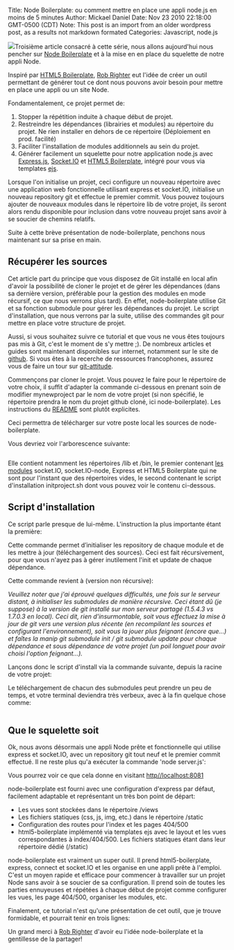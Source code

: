 Title: Node Boilerplate: ou comment mettre en place une appli node.js en moins de 5 minutes
Author: Mickael Daniel
Date: Nov 23 2010 22:18:00 GMT-0500 (CDT)
Note: This post is an import from an older wordpress post, as a results not markdown formated
Categories: Javascript, node.js

<img class="mk-blog-img" src="/node-boilerplate/node-boilerplate-featured.jpg" />Troisième article consacré à cette série, nous allons aujourd'hui nous pencher sur <a href="https://github.com/robrighter/node-boilerplate">Node Boilerplate</a> et à la mise en en place du squelette de notre appli Node.

Inspiré par <a href="http://html5boilerplate.com/">HTML5 Boilerplate</a>, <a href="http://robrighter.com/">Rob Righter</a> eut l'idée de créer un outil permettant de générer tout ce dont nous pouvons avoir besoin pour mettre en place une appli ou un site Node. 

Fondamentalement, ce projet permet de:
<ol>
	<li>Stopper la répétition induite à chaque début de projet.</li>
	<li>Restreindre les dépendances (librairies et modules) au répertoire du projet. Ne rien installer en dehors de ce répertoire (Déploiement en prod. facilité)</li>
	<li>Faciliter l'installation de modules additionnels au sein du projet.</li>
	<li>Générer facilement un squelette pour notre application node.js avec <a href="https://github.com/visionmedia/express">Express.js</a>, <a href="https://github.com/learnboost/socket.io-node">Socket.IO</a> et <a href="https://github.com/paulirish/html5-boilerplate">HTML5 Boilerplate</a>, intégré pour vous via templates <a href="https://github.com/visionmedia/ejs">ejs</a>.</li>
</ol>

Lorsque l'on initialise un projet, ceci configure un nouveau répertoire avec une application web fonctionnelle utilisant express et socket.IO, initialise un nouveau repository git et effectue le premier commit. Vous pouvez toujours ajouter de nouveaux modules dans le répertoire lib de votre projet, ils seront alors rendu disponible pour inclusion dans votre nouveau projet sans avoir à se soucier de chemins relatifs.

Suite à cette brève présentation de node-boilerplate, penchons nous maintenant sur sa prise en main.

<!--more-->

<h2>Récupérer les sources</h2>
Cet article part du principe que vous disposez de Git installé en local afin d'avoir la possibilité de cloner le projet et de gérer les dépendances (dans sa dernière version, préférable pour la gestion des modules en mode récursif, ce que nous verrons plus tard). En effet, node-boilerplate utilise Git et sa fonction submodule pour gérer les dépendances du projet. Le script d'installation, que nous verrons par la suite, utilise des commandes git pour mettre en place votre structure de projet.

Aussi, si vous souhaitez suivre ce tutorial et que vous ne vous êtes toujours pas mis à Git, c'est le moment de s'y mettre <span rt-90>;)</span>. De nombreux articles et guides sont maintenant disponibles sur internet, notamment sur le site de <a href="http://help.github.com/">github</a>. Si vous êtes à la recerche de ressources francophones, assurez vous de faire un tour sur <a href="http://www.git-attitude.fr/">git-attitude</a>.

Commençons par cloner le projet. Vous pouvez le faire pour le répertoire de votre choix, il suffit d'adapter la commande ci-dessous en prenant soin de modifier mynewproject par le nom de votre projet (si non spécifié, le répertoire prendra le nom du projet github cloné, ici node-boilerplate). Les instructions du <a href="https://github.com/robrighter/node-boilerplate">README</a> sont plutôt explicites.

<script src="https://gist.github.com/710251.js"> </script>

Ceci permettra de télécharger sur votre poste local les sources de node-boilerplate.

Vous devriez voir l'arborescence suivante:

<img class="mk-blog-img-center" src="/node-boilerplate/node-boilerplate-tree.png" alt="" />

Elle contient notamment les répertoires /lib et /bin, le premier contenant <a href="https://github.com/robrighter/node-boilerplate/tree/master/lib">les modules</a> socket.IO, socket.IO-node, Express et HTML5 Boilerplate qui ne sont pour l'instant que des répertoires vides, le second contenant le script d'installation initproject.sh dont vous pouvez voir le contenu ci-dessous.

<h2>Script d'installation</h2>
<script src="https://gist.github.com/710271.js"> </script>

Ce script parle presque de lui-même. L'instruction la plus importante étant la première:
<script src="https://gist.github.com/710283.js"></script>

Cette commande permet d’initialiser les repository de chaque module et de les mettre à jour (téléchargement des sources). Ceci est fait récursivement, pour que vous n'ayez pas à gérer inutilement l'init et update de chaque dépendance.

Cette commande revient à (version non récursive):
<script src="https://gist.github.com/710292.js"> </script>

<em>Veuillez noter que j'ai éprouvé quelques difficultés, une fois sur le serveur distant, à initialiser les submodules de manière récursive. Ceci étant dû (je suppose) à la version de git installé sur mon serveur partagé (1.5.4.3 vs 1.7.0.3 en local). Ceci dit, rien d'insurmontable, soit vous effectuez la mise à jour de git vers une version plus récente (en recompilant les sources et configurant l'environnement), soit vous la jouer plus feignant (encore que...) et faîtes la manip git submodule init / git submodule update pour chaque dépendance et sous dépendance de votre projet (un poil longuet pour avoir choisi l'option feignant...).</em>

Lançons donc le script d'install via la commande suivante, depuis la racine de votre projet:
<script src="https://gist.github.com/712388.js"> </script>

Le téléchargement de chacun des submodules peut prendre un peu de temps, et votre terminal deviendra très verbeux, avec à la fin quelque chose comme:

<img class="mk-blog-img-center" src="/node-boilerplate/node-boilerplate-initproject.png" alt="" />

<h2>Que le squelette soit</h2>
Ok, nous avons désormais une appli Node prête et fonctionnelle qui utilise express et socket.IO, avec un repository git tout neuf et le premier commit effectué. Il ne reste plus qu'a exécuter la commande 'node server.js':

<img class="mk-blog-img-center" src="/node-boilerplate/node-boilerplate-run.png" alt="" />

Vous pourrez voir ce que cela donne en visitant <a href="http//localhost:8081">http//localhost:8081</a>
<img class="mk-blog-img-center" src="/node-boilerplate/node-boilerplate-test.png" alt="" />


node-boilerplate est fourni  avec une configuration d'express par défaut, facilement adaptable et représentant un très bon point de départ:
<img class="mk-blog-img-right" src="/node-boilerplate/node-boilerplate-tree2.png" alt="" />

<ul>
	<li>Les vues sont stockées dans le répertoire /views</li>
	<li>Les fichiers statiques (css, js, img, etc.) dans le répertoire /static</li>
	<li>Configuration des routes pour l'index et les pages 404/500</li>
	<li>html5-boilerplate implémenté via templates ejs avec le layout et les vues correspondantes à index/404/500. Les fichiers statiques étant dans leur répertoire dédié (/static)</li>
</ul>

node-boilerplate est vraiment un super outil. Il prend html5-boilerplate, express, connect et socket.IO et les organise en une appli prête à l'emploi. C'est un moyen rapide et efficace pour commencer à travailler sur un projet Node sans avoir à se soucier de sa configuration. Il prend soin de toutes les parties ennuyeuses et répétées à chaque début de projet comme configurer les vues, les page 404/500, organiser les modules, etc.

<div class="clear"></div>

Finalement, ce tutorial n'est qu'une présentation de cet outil, que je trouve formidable, et pourrait tenir en trois lignes:
<script src="https://gist.github.com/712570.js"> </script>

Un grand merci à <a href="https://github.com/robrighter">Rob Righter</a> d'avoir eu l'idée node-boilerplate et la gentillesse de la partager!

<div class="clear"></div>

